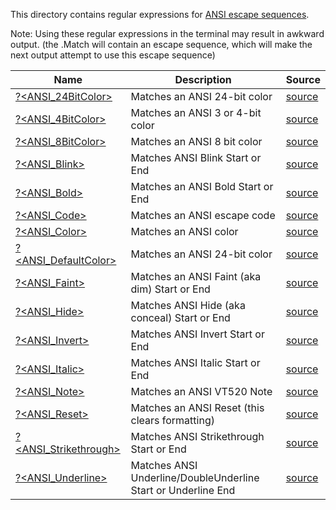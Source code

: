 This directory contains regular expressions for [ANSI escape sequences](https://en.wikipedia.org/wiki/ANSI_escape_code).

Note:  Using these regular expressions in the terminal may result in awkward output.  (the .Match will contain an escape sequence, which will make the next output attempt to use this escape sequence)


|Name                                            |Description                                                  |Source                                  |
|------------------------------------------------|-------------------------------------------------------------|----------------------------------------|
|[?<ANSI_24BitColor>](24BitColor.regex.txt)      |Matches an ANSI 24-bit color                                 |[source](24BitColor.regex.source.ps1)   |
|[?<ANSI_4BitColor>](4BitColor.regex.txt)        |Matches an ANSI 3 or 4-bit color                             |[source](4BitColor.regex.source.ps1)    |
|[?<ANSI_8BitColor>](8BitColor.regex.txt)        |Matches an ANSI 8 bit color                                  |[source](8BitColor.regex.source.ps1)    |
|[?<ANSI_Blink>](Blink.regex.txt)                |Matches ANSI Blink Start or End                              |[source](Blink.regex.source.ps1)        |
|[?<ANSI_Bold>](Bold.regex.txt)                  |Matches an ANSI Bold Start or End                            |[source](Bold.regex.source.ps1)         |
|[?<ANSI_Code>](Code.regex.txt)                  |Matches an ANSI escape code                                  |[source](Code.regex.source.ps1)         |
|[?<ANSI_Color>](Color.regex.txt)                |Matches an ANSI color                                        |[source](Color.regex.source.ps1)        |
|[?<ANSI_DefaultColor>](DefaultColor.regex.txt)  |Matches an ANSI 24-bit color                                 |[source](DefaultColor.regex.source.ps1) |
|[?<ANSI_Faint>](Faint.regex.txt)                |Matches an ANSI Faint (aka dim) Start or End                 |[source](Faint.regex.source.ps1)        |
|[?<ANSI_Hide>](Hide.regex.txt)                  |Matches ANSI Hide (aka conceal) Start or End                 |[source](Hide.regex.source.ps1)         |
|[?<ANSI_Invert>](Invert.regex.txt)              |Matches ANSI Invert Start or End                             |[source](Invert.regex.source.ps1)       |
|[?<ANSI_Italic>](Italic.regex.txt)              |Matches ANSI Italic Start or End                             |[source](Italic.regex.source.ps1)       |
|[?<ANSI_Note>](Note.regex.txt)                  |Matches an ANSI VT520 Note                                   |[source](Note.regex.source.ps1)         |
|[?<ANSI_Reset>](Reset.regex.txt)                |Matches an ANSI Reset (this clears formatting)               |[source](Reset.regex.source.ps1)        |
|[?<ANSI_Strikethrough>](Strikethrough.regex.txt)|Matches ANSI Strikethrough Start or End                      |[source](Strikethrough.regex.source.ps1)|
|[?<ANSI_Underline>](Underline.regex.txt)        |Matches ANSI Underline/DoubleUnderline Start or Underline End|[source](Underline.regex.source.ps1)    |


